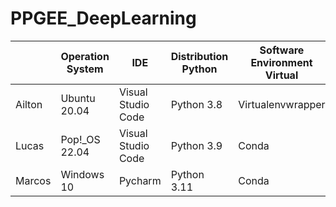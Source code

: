 # PPGEE_DeepLearning

|   |Operation System|IDE|Distribution Python|Software Environment Virtual|
|---|---|---|---|---|
|Ailton| Ubuntu 20.04  | Visual Studio Code  | Python 3.8  | Virtualenvwrapper  |
|Lucas| Pop!_OS 22.04 | Visual Studio Code  | Python 3.9  | Conda  |
|Marcos|Windows 10|Pycharm|Python 3.11| Conda  |
